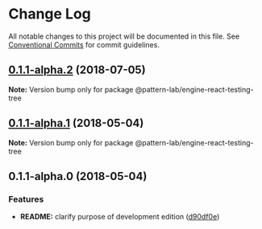 # Change Log

All notable changes to this project will be documented in this file.
See [Conventional Commits](https://conventionalcommits.org) for commit guidelines.

<a name="0.1.1-alpha.2"></a>
## [0.1.1-alpha.2](https://github.com/pattern-lab/edition-node-gulp/compare/@pattern-lab/engine-react-testing-tree@0.1.1-alpha.1...@pattern-lab/engine-react-testing-tree@0.1.1-alpha.2) (2018-07-05)




**Note:** Version bump only for package @pattern-lab/engine-react-testing-tree

<a name="0.1.1-alpha.1"></a>
## [0.1.1-alpha.1](https://github.com/pattern-lab/edition-node-gulp/compare/@pattern-lab/engine-react-testing-tree@0.1.1-alpha.0...@pattern-lab/engine-react-testing-tree@0.1.1-alpha.1) (2018-05-04)




**Note:** Version bump only for package @pattern-lab/engine-react-testing-tree

<a name="0.1.1-alpha.0"></a>
## 0.1.1-alpha.0 (2018-05-04)


### Features

* **README:** clarify purpose of development edition ([d90df0e](https://github.com/pattern-lab/edition-node-gulp/commit/d90df0e))
